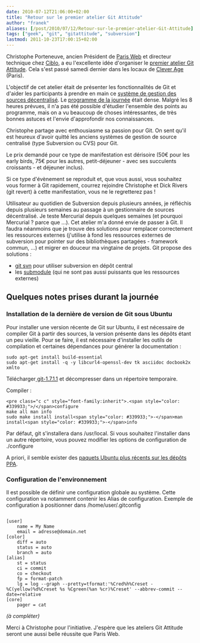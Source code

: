 ```yaml
---
date: 2010-07-12T21:06:00+02:00
title: "Retour sur le premier atelier Git Attitude"
author: "franek"
aliases: [/post/2010/07/12/Retour-sur-le-premier-atelier-Git-Attitude]
tags: ["geek", "git", "gitattitude", "subversion"]
lastmod: 2011-10-23T17:00:15+02:00
---
```

Christophe Porteneuve, ancien Président de [Paris Web](http://www.paris-web.fr) et directeur technique chez [Ciblo](http://www.ciblo.net), a eu l'excellente idée d'organiser le [premier atelier Git Attitude](http://blog.git-attitude.fr/post/2010/06/18/premier-atelier-git-attitude). Cela s'est passé samedi dernier dans les locaux de [Clever Age](http://www.clever-age.com/) (Paris).

L'objectif de cet atelier était de présenter les fonctionnalités de Git et d'aider les participants à prendre en main ce [système de gestion des sources décentralisé](http://fr.wikipedia.org/wiki/Logiciel_de_gestion_de_versions#Distribu.C3.A9). Le [programme de la journée](http://blog.git-attitude.fr/post/2010/06/18/premier-atelier-git-attitude) était dense. Malgré les 8 heures prévues, il n'a pas été possible d'étudier l'ensemble des points au programme, mais on a vu beaucoup de choses intéressantes, de très bonnes astuces et l'envie d'approfondir nos connaissances.

Christophe partage avec enthousiasme sa passion pour Git. On sent qu'il est heureux d'avoir quitté les anciens systèmes de gestion de source centralisé (type Subversion ou CVS) pour Git.

Le prix demandé pour ce type de manifestation est dérisoire (50€ pour les early birds, 75€ pour les autres, petit-déjeuner - avec ses succulents croissants - et déjeuner inclus).

Si ce type d'évènement se reproduit et, que vous aussi, vous souhaitez vous former à Git rapidement, courrez rejoindre Christophe et Dick Rivers (git revert) à cette manifestation, vous ne le regretterez pas !

Utilisateur au quotidien de Subversion depuis plusieurs années, je réfléchis depuis plusieurs semaines au passage à un gestionnaire de sources décentralisé. Je teste Mercurial depuis quelques semaines (et pourquoi Mercurial ? parce que ...). Cet atelier m'a donné envie de passer à Git. Il faudra néanmoins que je trouve des solutions pour remplacer correctement les ressources externes (j'utilise à fond les ressources externes de subversion pour pointer sur des bibliothèques partagées - framework commun, ...) et migrer en douceur ma vingtaine de projets. Git propose des solutions :

- [git svn](http://www.kernel.org/pub/software/scm/git/docs/git-svn.html) pour utiliser subversion en dépôt central
- les [submodule](http://www.kernel.org/pub/software/scm/git/docs/git-submodule.html) (qui ne sont pas aussi puissants que les ressources externes)

Quelques notes prises durant la journée
---------------------------------------

### Installation de la dernière de version de Git sous Ubuntu

Pour installer une version récente de Git sur Ubuntu, il est nécessaire de compiler Git à partir des sources, la version présente dans les dépôts étant un peu vieille. Pour se faire, il est nécessaire d'installer les outils de compilation et certaines dépendances pour générer la documentation :

```
sudo apt-get install build-essential
sudo apt-get install -q -y libcurl4-openssl-dev tk asciidoc docbook2x xmlto
```

Télécharger[ git-1.7.1.1](http://git-scm.com/) et décompresser dans un répertoire temporaire.

Compiler :

```
<pre class="c c" style="font-family:inherit">.<span style="color: #339933;">/</span>configure
make all man info
sudo make install install<span style="color: #339933;">-</span>man install<span style="color: #339933;">-</span>info
```

Par défaut, git s'installera dans /usr/local. Si vous souhaitez l'installer dans un autre répertoire, vous pouvez modifier les options de configuration de ./configure

A priori, il semble exister des [paquets Ubuntu plus récents sur les dépôts PPA](https://launchpad.net/~voronov84/+archive/andreyv).

### Configuration de l'environnement

Il est possible de définir une configuration globale au système. Cette configuration va notamment contenir les Alias de configuration. Exemple de configuration à positionner dans /home/user/.gitconfig

```

[user]
	name = My Name
	email = adresse@domain.net
[color]
	diff = auto
	status = auto
	branch = auto
[alias]
	st = status
	ci = commit
	co = checkout
	fp = format-patch
	lg = log --graph --pretty=tformat:'%Cred%h%Creset -%C(yellow)%d%Creset %s %Cgreen(%an %cr)%Creset' --abbrev-commit --date=relative
[core]
	pager = cat
```

*(à compléter)*

Merci à Christophe pour l'initiative. J'espère que les ateliers Git Attitude seront une aussi belle réussite que Paris Web.
